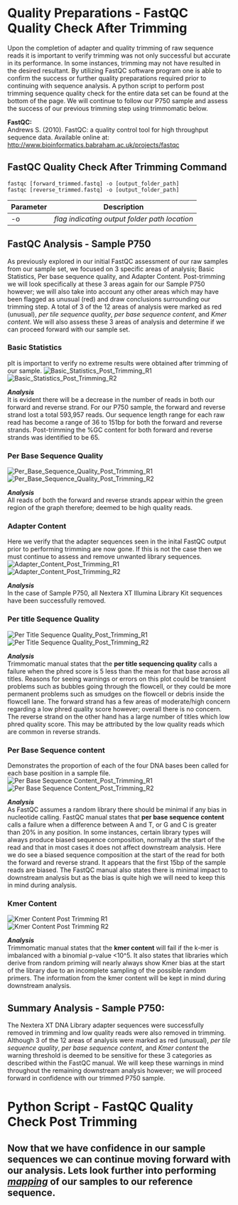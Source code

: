 # Quality Preparations - FastQC Quality Check After Trimming
Upon the completion of adapter and quality trimming of raw sequence reads it is important to verify trimming was not only successful but accurate in its performance. In some instances, trimming may not have resulted in the desired resultant. By utilizing FastQC software program one is able to confirm the success or further quality preparations required prior to continuing with sequence analysis. A python script to perform post trimming sequence quality check for the entire data set can be found at the bottom of the page. We will continue to follow our P750 sample and assess the success of our previous trimming step using trimmomatic below.  

**FastQC:**  
Andrews S. (2010). FastQC: a quality control tool for high throughput sequence data. Available online at: http://www.bioinformatics.babraham.ac.uk/projects/fastqc  

## FastQC Quality Check After Trimming Command
```
fastqc [forward_trimmed.fastq] -o [output_folder_path]  
fastqc [reverse_trimmed.fastq] -o [output_folder_path]  
```  

Parameter | Description  
----------|------------  
-o | *flag indicating output folder path location*  

## FastQC Analysis - Sample P750  
As previously explored in our initial FastQC assessment of our raw samples from our sample set, we focused on 3 specific areas of analysis; Basic Statistics, Per base sequence quality, and Adapter Content. Post-trimming we will look specifically at these 3 areas again for our Sample P750 however; we will also take into account any other areas which may have been flagged as unusual (red) and draw conclusions surrounding our trimming step. A total of 3 of the 12 areas of analysis were marked as red (unusual), *per tile sequence quality*, *per base sequence content*, and *Kmer content*. We will also assess these 3 areas of analysis and determine if we can proceed forward with our sample set.  

### Basic Statistics  
pIt is important to verify no extreme results were obtained after trimming of our sample. 
![Basic_Statistics_Post_Trimming_R1](https://cloud.githubusercontent.com/assets/25803304/25551963/e9075da0-2c5b-11e7-9f3b-1795c0309557.png)  
![Basic_Statistics_Post_Trimming_R2](https://cloud.githubusercontent.com/assets/25803304/25551958/e8f63192-2c5b-11e7-92d7-461c728e9ce2.png)  

***Analysis***  
It is evident there will be a decrease in the number of reads in both our forward and reverse strand. For our P750 sample, the forward  and reverse strand lost a total 593,957 reads. Our sequence length range for each raw read has become a range of 36 to 151bp for both the forward and reverse strands. Post-trimming the %GC content for both forward and reverse strands was identified to be 65.  

### Per Base Sequence Quality  
![Per_Base_Sequence_Quality_Post_Trimming_R1](https://cloud.githubusercontent.com/assets/25803304/25551962/e9065734-2c5b-11e7-8192-2e31a324a4e2.png)  
![Per_Base_Sequence_Quality_Post_Trimming_R2](https://cloud.githubusercontent.com/assets/25803304/25551955/e8f2612a-2c5b-11e7-8d28-303878201e11.png)  

***Analysis***  
All reads of both the forward and reverse strands appear within the green region of the graph therefore; deemed to be high quality reads.  

### Adapter Content  
Here we verify that the adapter sequences seen in the inital FastQC output prior to performing trimming are now gone. If this is not the case then we must continue to assess and remove unwanted library sequences.  
![Adapter_Content_Post_Trimming_R1](https://cloud.githubusercontent.com/assets/25803304/25551960/e90106b2-2c5b-11e7-91f2-fab911e8e456.png)  
![Adapter_Content_Post_Trimming_R2](https://cloud.githubusercontent.com/assets/25803304/25551964/e90adb60-2c5b-11e7-9ad6-d3c888092fd4.png)  

***Analysis***  
In the case of Sample P750, all Nextera XT Illumina Library Kit sequences have been successfully removed.  

### Per title Sequence Quality
![Per Title Sequence Quality_Post_Trimming_R1](https://cloud.githubusercontent.com/assets/25803304/25551965/e90e2356-2c5b-11e7-98bd-f4dc7171f4c1.png)  
![Per Title Sequence Quality_Post_Trimming_R2](https://cloud.githubusercontent.com/assets/25803304/25551957/e8f5dfb2-2c5b-11e7-85d8-5f8ec01fae2a.png)  

***Analysis***  
Trimmomatic manual states that the **per title sequencing quality** calls a failure when the phred score is 5 less than the mean for that base across all titles. Reasons for seeing warnings or errors on this plot could be transient problems such as bubbles going through the flowcell, or they could be more permanent problems such as smudges on the flowcell or debris inside the flowcell lane. The forward strand has a few areas of moderate/high concern regarding a low phred quality score however; overall there is no concern. The reverse strand on the other hand has a large number of titles which low phred quality score. This may be attributed by the low quality reads which are common in reverse strands.  

### Per Base Sequence content  
Demonstrates the proportion of each of the four DNA bases been called for each base position in a sample file.  
![Per Base Sequence Content_Post_Trimming_R1](https://cloud.githubusercontent.com/assets/25803304/25551961/e9063ee8-2c5b-11e7-8fd6-1ef255605c42.png)  
![Per Base Sequence Content_Post_Trimming_R2](https://cloud.githubusercontent.com/assets/25803304/25551956/e8f524f0-2c5b-11e7-8b5d-be00ed7c30da.png)   

***Analysis***  
As FastQC assumes a random library there should be minimal if any bias in nucleotide calling. FastQC manual states that **per base sequence content** calls a failure when a difference between A and T, or G and C is greater than 20% in any position. In some instances, certain library types will always produce biased sequence composition, normally at the start of the read and that in most cases it does not affect downstream analysis. Here we do see a biased sequence composition at the start of the read for both the forward and reverse strand. It appears that the first 15bp of the sample reads are biased. The FastQC manual also states there is minimal impact to downstream analysis but as the bias is quite high we will need to keep this in mind during analysis.  

### Kmer Content  
![Kmer Content Post Trimming R1](https://cloud.githubusercontent.com/assets/25803304/25551954/e8e72a26-2c5b-11e7-878f-7974f91617b9.png)  
![Kmer Content Post Trimming R2](https://cloud.githubusercontent.com/assets/25803304/25551959/e8f78470-2c5b-11e7-8042-4f5da95b5c5b.png)  

***Analysis***  
Trimmomatic manual states that the **kmer content** will fail if the k-mer is imbalanced with a binomial p-value <10^5. It also states that libraries which derive from random priming will nearly always show Kmer bias at the start of the library due to an incomplete sampling of the possible random primers. The information from the kmer content will be kept in mind during downstream analysis.  

## Summary Analysis - Sample P750:  
The Nextera XT DNA Library adapter sequences were successfully removed in trimming and low quality reads were also removed in trimming. Although 3 of the 12 areas of analysis were marked as red (unusual), *per tile sequence quality*, *per base sequence content*, and *Kmer content* the warning threshold is deemed to be sensitive for these 3 categories as described within the FastQC manual. We will keep these warnings in mind throughout the remaining downstream analysis however; we will proceed forward in confidence with our trimmed P750 sample.  

# Python Script - FastQC Quality Check Post Trimming

## Now that we have confidence in our sample sequences we can continue moving forward with our analysis. Lets look further into performing [*mapping*](https://github.com/rszymkiewicz/Comparison_of_Mappers/blob/master/6_Mapping.md) of our samples to our reference sequence.   
